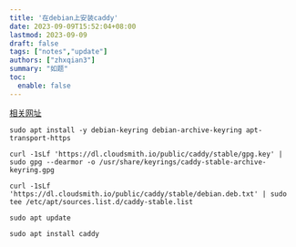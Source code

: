 ```yaml
---
title: '在debian上安装caddy'
date: 2023-09-09T15:52:04+08:00
lastmod: 2023-09-09
draft: false
tags: ["notes","update"]
authors: ["zhxqian3"]
summary: "如题"
toc: 
  enable: false
---
```


[相关网址](https://caddyserver.com/docs/install#debian-ubuntu-raspbian)

```
sudo apt install -y debian-keyring debian-archive-keyring apt-transport-https
```

```
curl -1sLf 'https://dl.cloudsmith.io/public/caddy/stable/gpg.key' | sudo gpg --dearmor -o /usr/share/keyrings/caddy-stable-archive-keyring.gpg
```

```
curl -1sLf 'https://dl.cloudsmith.io/public/caddy/stable/debian.deb.txt' | sudo tee /etc/apt/sources.list.d/caddy-stable.list
```

```
sudo apt update
```

```
sudo apt install caddy
```
